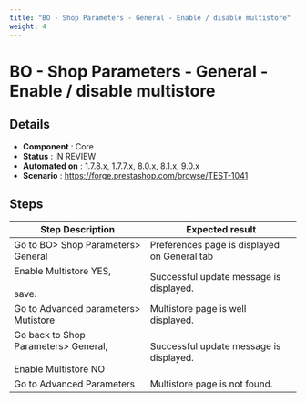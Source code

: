 ```yaml
---
title: "BO - Shop Parameters - General - Enable / disable multistore"
weight: 4
---
```


# BO - Shop Parameters - General - Enable / disable multistore
## Details
* **Component** : Core
* **Status** : IN REVIEW
* **Automated on** : 1.7.8.x, 1.7.7.x, 8.0.x, 8.1.x, 9.0.x
* **Scenario** : https://forge.prestashop.com/browse/TEST-1041

## Steps
| Step Description | Expected result |
| ----- | ----- |
| Go to BO> Shop Parameters> General | Preferences page is displayed on General tab |
| Enable Multistore YES,<br><br>save. | Successful update message is displayed. |
| Go to Advanced parameters> Mutistore | Multistore page is well displayed. |
| Go back to Shop Parameters> General,<br><br>Enable Multistore NO | Successful update message is displayed. |
| Go to Advanced Parameters | Multistore page is not found. |
